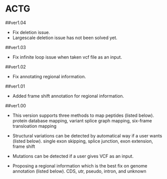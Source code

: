 # ACTG

##ver1.04
- Fix deletion issue.
- Largescale deletion issue has not been solved yet.

##ver1.03
- Fix infinite loop issue when taken vcf file as an input.

##ver1.02
- Fix annotating regional information.

##ver1.01
- Added frame shift annotation for regional information.

##ver1.00
- This version supports three methods to map peptides (listed below).
  protein database mapping, variant splice graph mapping, six-frame transloation mapping

- Structural variations can be detected by automatical way if a user wants (listed below).
  single exon skipping, splice junction, exon extension, frame shift

- Mutations can be detected if a user gives VCF as an input.

- Proposing a regional information which is the best fix on genome annotation (listed below).
  CDS, utr, pseudo, intron, and unknown
